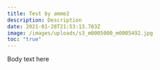 ```yaml
---
title: Test by amme2
description: Description
date: 2021-01-28T21:53:13.783Z
image: /images/uploads/s3_m0005000_m0005492.jpg
toc: "true"
---
```

Body text here